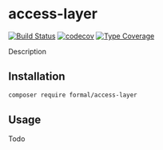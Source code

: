 # access-layer

[![Build Status](https://github.com/formal/access-layer/workflows/CI/badge.svg?branch=master)](https://github.com/formal/access-layer/actions?query=workflow%3ACI)
[![codecov](https://codecov.io/gh/formal/access-layer/branch/develop/graph/badge.svg)](https://codecov.io/gh/formal/access-layer)
[![Type Coverage](https://shepherd.dev/github/formal/access-layer/coverage.svg)](https://shepherd.dev/github/formal/access-layer)

Description

## Installation

```sh
composer require formal/access-layer
```

## Usage

Todo
